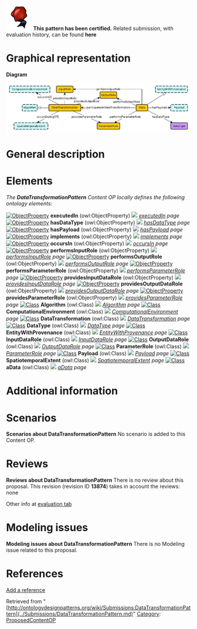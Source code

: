 [![](../images/thumb/b/b5/Certified.png/70px-Certified.png)](../Image/Certified.png.md "Certified.png") __This pattern has been certified.__
Related submission, with evaluation history, can be found __here__





#  Graphical representation


__Diagram__




[![Image:DataTransformation.jpg](../images/d/d4/DataTransformation.jpg)](../Image/DataTransformation.jpg.md "Image:DataTransformation.jpg")




#  General description


  




#  Elements


_The __DataTransformationPattern__ Content OP locally defines the following ontology elements:_



[![ObjectProperty](../../../../../../../../../../../images/thumb/c/c3/ObjectProperty.gif/20px-ObjectProperty.gif)](../Image/ObjectProperty.gif.md "ObjectProperty") __executedIn__ (owl:ObjectProperty) 
 [![](../../../../../../../../../../../../../../../../../../../../../../images/thumb/8/87/ArrowRight.gif/11px-ArrowRight.gif)](../Image/ArrowRight.gif.md "ArrowRight.gif") _[executedIn](../Submissions/DataTransformationPattern/executedIn.md "Submissions:DataTransformationPattern/executedIn") page_
[![ObjectProperty](../../../../../../../../../../../images/thumb/c/c3/ObjectProperty.gif/20px-ObjectProperty.gif)](../Image/ObjectProperty.gif.md "ObjectProperty") __hasDataType__ (owl:ObjectProperty) 
 [![](../../../../../../../../../../../../../../../../../../../../../../images/thumb/8/87/ArrowRight.gif/11px-ArrowRight.gif)](../Image/ArrowRight.gif.md "ArrowRight.gif") _[hasDataType](../Submissions/DataTransformationPattern/hasDataType.md "Submissions:DataTransformationPattern/hasDataType") page_
[![ObjectProperty](../../../../../../../../../../../images/thumb/c/c3/ObjectProperty.gif/20px-ObjectProperty.gif)](../Image/ObjectProperty.gif.md "ObjectProperty") __hasPayload__ (owl:ObjectProperty) 
 [![](../../../../../../../../../../../../../../../../../../../../../../images/thumb/8/87/ArrowRight.gif/11px-ArrowRight.gif)](../Image/ArrowRight.gif.md "ArrowRight.gif") _[hasPayload](../Submissions/DataTransformationPattern/hasPayload.md "Submissions:DataTransformationPattern/hasPayload") page_
[![ObjectProperty](../../../../../../../../../../../images/thumb/c/c3/ObjectProperty.gif/20px-ObjectProperty.gif)](../Image/ObjectProperty.gif.md "ObjectProperty") __implements__ (owl:ObjectProperty) 
 [![](../../../../../../../../../../../../../../../../../../../../../../images/thumb/8/87/ArrowRight.gif/11px-ArrowRight.gif)](../Image/ArrowRight.gif.md "ArrowRight.gif") _[implements](../Submissions/DataTransformationPattern/implements.md "Submissions:DataTransformationPattern/implements") page_
[![ObjectProperty](../../../../../../../../../../../images/thumb/c/c3/ObjectProperty.gif/20px-ObjectProperty.gif)](../Image/ObjectProperty.gif.md "ObjectProperty") __occursIn__ (owl:ObjectProperty) 
 [![](../../../../../../../../../../../../../../../../../../../../../../images/thumb/8/87/ArrowRight.gif/11px-ArrowRight.gif)](../Image/ArrowRight.gif.md "ArrowRight.gif") _[occursIn](../Submissions/DataTransformationPattern/occursIn.md "Submissions:DataTransformationPattern/occursIn") page_
[![ObjectProperty](../../../../../../../../../../../images/thumb/c/c3/ObjectProperty.gif/20px-ObjectProperty.gif)](../Image/ObjectProperty.gif.md "ObjectProperty") __performsInputRole__ (owl:ObjectProperty) 
 [![](../../../../../../../../../../../../../../../../../../../../../../images/thumb/8/87/ArrowRight.gif/11px-ArrowRight.gif)](../Image/ArrowRight.gif.md "ArrowRight.gif") _[performsInputRole](../Submissions/DataTransformationPattern/performsInputRole.md "Submissions:DataTransformationPattern/performsInputRole") page_
[![ObjectProperty](../../../../../../../../../../../images/thumb/c/c3/ObjectProperty.gif/20px-ObjectProperty.gif)](../Image/ObjectProperty.gif.md "ObjectProperty") __performsOutputRole__ (owl:ObjectProperty) 
 [![](../../../../../../../../../../../../../../../../../../../../../../images/thumb/8/87/ArrowRight.gif/11px-ArrowRight.gif)](../Image/ArrowRight.gif.md "ArrowRight.gif") _[performsOutputRole](../Submissions/DataTransformationPattern/performsOutputRole.md "Submissions:DataTransformationPattern/performsOutputRole") page_
[![ObjectProperty](../../../../../../../../../../../images/thumb/c/c3/ObjectProperty.gif/20px-ObjectProperty.gif)](../Image/ObjectProperty.gif.md "ObjectProperty") __performsParameterRole__ (owl:ObjectProperty) 
 [![](../../../../../../../../../../../../../../../../../../../../../../images/thumb/8/87/ArrowRight.gif/11px-ArrowRight.gif)](../Image/ArrowRight.gif.md "ArrowRight.gif") _[performsParameterRole](../Submissions/DataTransformationPattern/performsParameterRole.md "Submissions:DataTransformationPattern/performsParameterRole") page_
[![ObjectProperty](../../../../../../../../../../../images/thumb/c/c3/ObjectProperty.gif/20px-ObjectProperty.gif)](../Image/ObjectProperty.gif.md "ObjectProperty") __providesInputDataRole__ (owl:ObjectProperty) 
 [![](../../../../../../../../../../../../../../../../../../../../../../images/thumb/8/87/ArrowRight.gif/11px-ArrowRight.gif)](../Image/ArrowRight.gif.md "ArrowRight.gif") _[providesInputDataRole](../Submissions/DataTransformationPattern/providesInputDataRole.md "Submissions:DataTransformationPattern/providesInputDataRole") page_
[![ObjectProperty](../../../../../../../../../../../images/thumb/c/c3/ObjectProperty.gif/20px-ObjectProperty.gif)](../Image/ObjectProperty.gif.md "ObjectProperty") __providesOutputDataRole__ (owl:ObjectProperty) 
 [![](../../../../../../../../../../../../../../../../../../../../../../images/thumb/8/87/ArrowRight.gif/11px-ArrowRight.gif)](../Image/ArrowRight.gif.md "ArrowRight.gif") _[providesOutputDataRole](../Submissions/DataTransformationPattern/providesOutputDataRole.md "Submissions:DataTransformationPattern/providesOutputDataRole") page_
[![ObjectProperty](../../../../../../../../../../../images/thumb/c/c3/ObjectProperty.gif/20px-ObjectProperty.gif)](../Image/ObjectProperty.gif.md "ObjectProperty") __providesParameterRole__ (owl:ObjectProperty) 
 [![](../../../../../../../../../../../../../../../../../../../../../../images/thumb/8/87/ArrowRight.gif/11px-ArrowRight.gif)](../Image/ArrowRight.gif.md "ArrowRight.gif") _[providesParameterRole](../Submissions/DataTransformationPattern/providesParameterRole.md "Submissions:DataTransformationPattern/providesParameterRole") page_
[![Class](../../../../../../../../../../../images/thumb/2/27/Class.gif/20px-Class.gif)](../Image/Class.gif.md "Class") __Algorithm__ (owl:Class) 
 [![](../../../../../../../../../../../../../../../../../../../../../../images/thumb/8/87/ArrowRight.gif/11px-ArrowRight.gif)](../Image/ArrowRight.gif.md "ArrowRight.gif") _[Algorithm](../Submissions/DataTransformationPattern/Algorithm.md "Submissions:DataTransformationPattern/Algorithm") page_
[![Class](../../../../../../../../../../../images/thumb/2/27/Class.gif/20px-Class.gif)](../Image/Class.gif.md "Class") __ComputationalEnvironment__ (owl:Class) 
 [![](../../../../../../../../../../../../../../../../../../../../../../images/thumb/8/87/ArrowRight.gif/11px-ArrowRight.gif)](../Image/ArrowRight.gif.md "ArrowRight.gif") _[ComputationalEnvironment](../Submissions/DataTransformationPattern/ComputationalEnvironment.md "Submissions:DataTransformationPattern/ComputationalEnvironment") page_
[![Class](../../../../../../../../../../../images/thumb/2/27/Class.gif/20px-Class.gif)](../Image/Class.gif.md "Class") __DataTransformation__ (owl:Class) 
 [![](../../../../../../../../../../../../../../../../../../../../../../images/thumb/8/87/ArrowRight.gif/11px-ArrowRight.gif)](../Image/ArrowRight.gif.md "ArrowRight.gif") _[DataTransformation](../Submissions/DataTransformationPattern/DataTransformation.md "Submissions:DataTransformationPattern/DataTransformation") page_
[![Class](../../../../../../../../../../../images/thumb/2/27/Class.gif/20px-Class.gif)](../Image/Class.gif.md "Class") __DataType__ (owl:Class) 
 [![](../../../../../../../../../../../../../../../../../../../../../../images/thumb/8/87/ArrowRight.gif/11px-ArrowRight.gif)](../Image/ArrowRight.gif.md "ArrowRight.gif") _[DataType](../Submissions/DataTransformationPattern/DataType.md "Submissions:DataTransformationPattern/DataType") page_
[![Class](../../../../../../../../../../../images/thumb/2/27/Class.gif/20px-Class.gif)](../Image/Class.gif.md "Class") __EntityWithProvenance__ (owl:Class) 
 [![](../../../../../../../../../../../../../../../../../../../../../../images/thumb/8/87/ArrowRight.gif/11px-ArrowRight.gif)](../Image/ArrowRight.gif.md "ArrowRight.gif") _[EntityWithProvenance](../Submissions/DataTransformationPattern/EntityWithProvenance.md "Submissions:DataTransformationPattern/EntityWithProvenance") page_
[![Class](../../../../../../../../../../../images/thumb/2/27/Class.gif/20px-Class.gif)](../Image/Class.gif.md "Class") __InputDataRole__ (owl:Class) 
 [![](../../../../../../../../../../../../../../../../../../../../../../images/thumb/8/87/ArrowRight.gif/11px-ArrowRight.gif)](../Image/ArrowRight.gif.md "ArrowRight.gif") _[InputDataRole](../Submissions/DataTransformationPattern/InputDataRole.md "Submissions:DataTransformationPattern/InputDataRole") page_
[![Class](../../../../../../../../../../../images/thumb/2/27/Class.gif/20px-Class.gif)](../Image/Class.gif.md "Class") __OutputDataRole__ (owl:Class) 
 [![](../../../../../../../../../../../../../../../../../../../../../../images/thumb/8/87/ArrowRight.gif/11px-ArrowRight.gif)](../Image/ArrowRight.gif.md "ArrowRight.gif") _[OutputDataRole](../Submissions/DataTransformationPattern/OutputDataRole.md "Submissions:DataTransformationPattern/OutputDataRole") page_
[![Class](../../../../../../../../../../../images/thumb/2/27/Class.gif/20px-Class.gif)](../Image/Class.gif.md "Class") __ParameterRole__ (owl:Class) 
 [![](../../../../../../../../../../../../../../../../../../../../../../images/thumb/8/87/ArrowRight.gif/11px-ArrowRight.gif)](../Image/ArrowRight.gif.md "ArrowRight.gif") _[ParameterRole](../Submissions/DataTransformationPattern/ParameterRole.md "Submissions:DataTransformationPattern/ParameterRole") page_
[![Class](../../../../../../../../../../../images/thumb/2/27/Class.gif/20px-Class.gif)](../Image/Class.gif.md "Class") __Payload__ (owl:Class) 
 [![](../../../../../../../../../../../../../../../../../../../../../../images/thumb/8/87/ArrowRight.gif/11px-ArrowRight.gif)](../Image/ArrowRight.gif.md "ArrowRight.gif") _[Payload](../Submissions/DataTransformationPattern/Payload.md "Submissions:DataTransformationPattern/Payload") page_
[![Class](../../../../../../../../../../../images/thumb/2/27/Class.gif/20px-Class.gif)](../Image/Class.gif.md "Class") __SpatiotemporalExtent__ (owl:Class) 
 [![](../../../../../../../../../../../../../../../../../../../../../../images/thumb/8/87/ArrowRight.gif/11px-ArrowRight.gif)](../Image/ArrowRight.gif.md "ArrowRight.gif") _[SpatiotemporalExtent](../Submissions/DataTransformationPattern/SpatiotemporalExtent.md "Submissions:DataTransformationPattern/SpatiotemporalExtent") page_
[![Class](../../../../../../../../../../../images/thumb/2/27/Class.gif/20px-Class.gif)](../Image/Class.gif.md "Class") __aData__ (owl:Class) 
 [![](../../../../../../../../../../../../../../../../../../../../../../images/thumb/8/87/ArrowRight.gif/11px-ArrowRight.gif)](../Image/ArrowRight.gif.md "ArrowRight.gif") _[aData](../Submissions/DataTransformationPattern/aData.md "Submissions:DataTransformationPattern/aData") page_
#  Additional information


#  Scenarios



__Scenarios about DataTransformationPattern__
No scenario is added to this Content OP.




#  Reviews



__Reviews about DataTransformationPattern__
There is no review about this proposal.
This revision (revision ID __13874__) takes in account the reviews: none


Other info at [evaluation tab](http://ontologydesignpatterns.org/wiki/index.php?title=Submissions:DataTransformationPattern&action=evaluation "http://ontologydesignpatterns.org/wiki/index.php?title=Submissions:DataTransformationPattern&action=evaluation")




  




#  Modeling issues



__Modeling issues about DataTransformationPattern__
There is no Modeling issue related to this proposal.




  




#  References


[Add a reference](index.php@title=Odp%253AAdd_reference&subject=../Submissions/DataTransformationPattern.md "http://ontologydesignpatterns.org/wiki/index.php?title=Odp:Add_reference&subject=Submissions%3ADataTransformationPattern")


  






Retrieved from "[http://ontologydesignpatterns.org/wiki/Submissions:DataTransformationPattern](../Submissions/DataTransformationPattern.md)"
 [Category](http://ontologydesignpatterns.org/wiki/Special:Categories "Special:Categories"): [ProposedContentOP](../Category/ProposedContentOP.md "Category:ProposedContentOP")